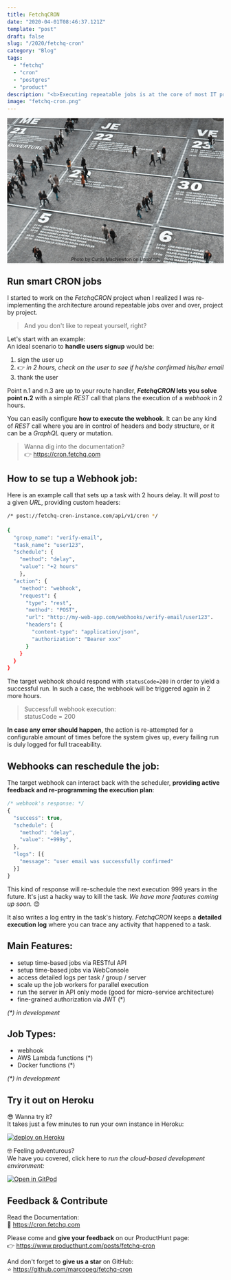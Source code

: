 ```yaml
---
title: FetchqCRON
date: "2020-04-01T08:46:37.121Z"
template: "post"
draft: false
slug: "/2020/fetchq-cron"
category: "Blog"
tags:
  - "fetchq"
  - "cron"
  - "postgres"
  - "product"
description: "<b>Executing repeatable jobs is at the core of most IT projects.</b><br>From following up a few days after a user signs up, to repetitive cleaning or caching procedures.<br><br><em>FetchqCRON</em> provides time-based execution as a service, on Heroku or on-premise via Docker. <b>FOR FREE.</b>"
image: "fetchq-cron.png"
---
```


![Planning time-based jobs](./curtis-macnewton-vVIwtmqsIuk-unsplash.jpg)

<div style="text-align:center;font-size: 8pt;margin-top:-3em;margin-bottom: 3em;">Photo by Curtis MacNewton on Unsplash</div>


## Run smart CRON jobs

I started to work on the _FetchqCRON_ project when I realized I was re-implementing the
architecture around repeatable jobs over and over, project by project. 

> And you don't like to repeat yourself, right?

Let's start with an example:  
An ideal scenario to **handle users signup** would be:

1. sign the user up
2. 👉 _in 2 hours, check on the user to see if he/she confirmed his/her email_
3. thank the user

Point n.1 and n.3 are up to your route handler, **_FetchqCRON_ lets you solve point n.2** 
with a simple _REST_ call that plans the execution of a _webhook_ in 2 hours.

You can easily configure **how to execute the webhook**. It can be any kind of _REST_ call where
you are in control of headers and body structure, or it can be a _GraphQL_ query or mutation.

> Wanna dig into the documentation?  
> 👉 https://cron.fetchq.com

## How to se tup a Webhook job:

Here is an example call that sets up a task with 2 hours delay. It will _post_ to
a given _URL_, providing custom headers:

```bash
/* post://fetchq-cron-instance.com/api/v1/cron */

{
  "group_name": "verify-email",
  "task_name": "user123",
  "schedule": {
    "method": "delay",
    "value": "+2 hours"
    },
  "action": {
    "method": "webhook",
    "request": {
      "type": "rest",
      "method": "POST",
      "url": "http://my-web-app.com/webhooks/verify-email/user123".
      "headers": {
        "content-type": "application/json",
        "authorization": "Bearer xxx"
      }
    }
  }
}
```

The target webhook should respond with `statusCode=200` in order
to yield a successful run. In such a case, the webhook will be triggered again in 2 more hours.

> Successfull webhook execution:  
> statusCode = 200

**In case any error should happen,** the action is re-attempted for a configurable amount of times
before the system gives up, every failing run is duly logged for full traceability.

## Webhooks can reschedule the job:

The target webhook can interact back with the scheduler,
**providing active feedback and re-programming the execution plan**:

```js
/* webhook's response: */
{
  "success": true,
  "schedule": {
    "method": "delay",
    "value": "+999y",
  },
  "logs": [{
    "message": "user email was successfully confirmed"
  }]
}
```

This kind of response will re-schedule the next execution 999 years in the future.
It's just a hacky way to kill the task. _We have more features coming up soon._ 😊

It also writes a log entry in the task's history. _FetchqCRON_ keeps a **detailed
execution log** where you can trace any activity that happened to a task.


## Main Features:

- setup time-based jobs via RESTful API
- setup time-based jobs via WebConsole
- access detailed logs per task / group / server
- scale up the job workers for parallel execution
- run the server in API only mode (good for micro-service architecture)
- fine-grained authorization via JWT (*)

_(*) in development_

## Job Types:

- webhook
- AWS Lambda functions (*)
- Docker functions (*)

_(*) in development_

## Try it out on Heroku

😎 Wanna try it?  
It takes just a few minutes to run your own instance in Heroku:

<p style="max-width:200px;">
<a href="https://heroku.com/deploy?template=https://github.com/marcopeg/fetchq-cron-heroku" title="Deploy on Heroku">
<img src="https://www.herokucdn.com/deploy/button.svg" alt="deploy on Heroku">
</a>
</p>

🤓 Feeling adventurous?  
We have you covered, click here to _run the cloud-based development environment:_

<p style="max-width:200px;">
<a href="https://gitpod.io#https://github.com/marcopeg/fetchq-cron" title="Open in GitPod">
<img src="https://gitpod.io/button/open-in-gitpod.svg" alt="Open in GitPod">
</a>
</p>

## Feedback & Contribute

Read the Documentation:  
📖 https://cron.fetchq.com

Please come and **give your feedback** on our ProductHunt page:  
👉 https://www.producthunt.com/posts/fetchq-cron

And don't forget to **give us a star** on GitHub:  
⭐ https://github.com/marcopeg/fetchq-cron

